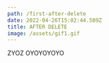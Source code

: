 ```yaml
---
path: /first-after-delete
date: 2022-04-26T15:02:44.509Z
title: AFTER DELETE
image: /assets/gif1.gif
---
```

ZYOZ OYOYOYOYO